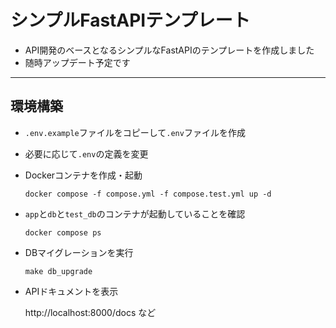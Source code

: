  # シンプルFastAPIテンプレート

- API開発のベースとなるシンプルなFastAPIのテンプレートを作成しました
- 随時アップデート予定です

---

## 環境構築

- `.env.example`ファイルをコピーして`.env`ファイルを作成

- 必要に応じて`.env`の定義を変更

- Dockerコンテナを作成・起動

    ```commandline
    docker compose -f compose.yml -f compose.test.yml up -d
    ```

- `app`と`db`と`test_db`のコンテナが起動していることを確認

    ```commandline
    docker compose ps
    ```

- DBマイグレーションを実行

    ```commandline
    make db_upgrade
    ```

- APIドキュメントを表示
  
  http://localhost:8000/docs など
